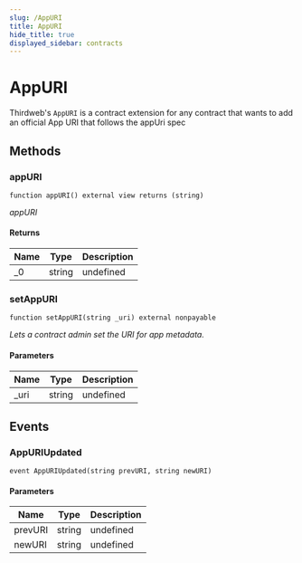 ```yaml
---
slug: /AppURI
title: AppURI
hide_title: true
displayed_sidebar: contracts
---
```

# AppURI





Thirdweb&#39;s `AppURI` is a contract extension for any contract  that wants to add an official App URI that follows the appUri spec



## Methods

### appURI

```solidity
function appURI() external view returns (string)
```



*appURI*


#### Returns

| Name | Type | Description |
|---|---|---|
| _0 | string | undefined |

### setAppURI

```solidity
function setAppURI(string _uri) external nonpayable
```



*Lets a contract admin set the URI for app metadata.*

#### Parameters

| Name | Type | Description |
|---|---|---|
| _uri | string | undefined |



## Events

### AppURIUpdated

```solidity
event AppURIUpdated(string prevURI, string newURI)
```





#### Parameters

| Name | Type | Description |
|---|---|---|
| prevURI  | string | undefined |
| newURI  | string | undefined |


